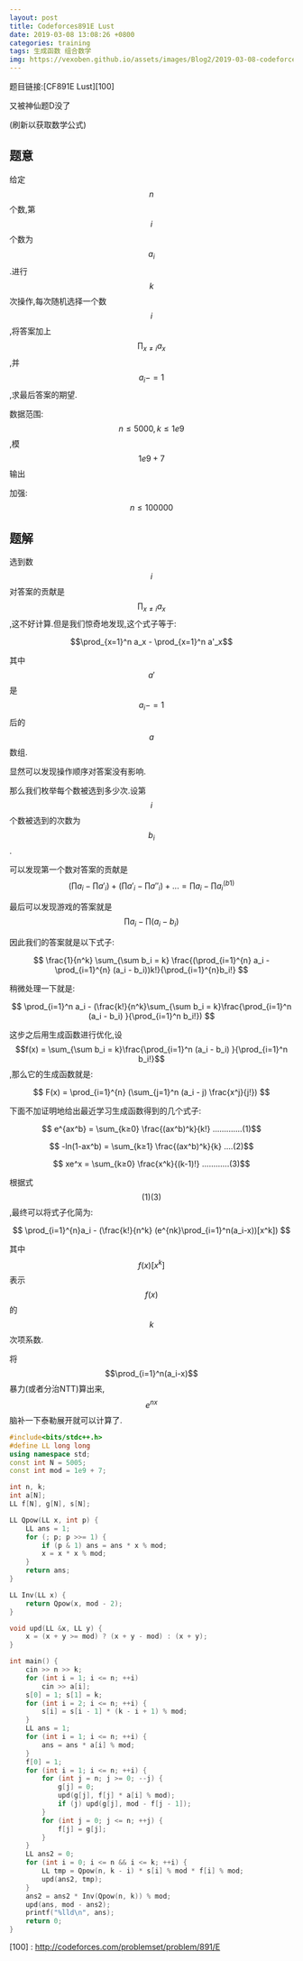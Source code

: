 ```yaml
---
layout: post
title: Codeforces891E Lust
date: 2019-03-08 13:08:26 +0800
categories: training
tags: 生成函数 组合数学
img: https://vexoben.github.io/assets/images/Blog2/2019-03-08-codeforces891e-lust.png
---
```


题目链接:[CF891E Lust][100]

又被神仙题D没了

(刷新以获取数学公式)

## **题意**

给定$$n$$个数,第$$i$$个数为$$a_i$$.进行$$k$$次操作,每次随机选择一个数$$i$$,将答案加上$$\prod_{x≠i}a_x$$,并$$a_i-=1$$,求最后答案的期望.

数据范围: $$n≤5000,k≤1e9$$,模$$1e9+7$$输出

加强:$$n≤100000$$

## **题解**

选到数$$i$$对答案的贡献是$$\prod_{x≠i}a_x$$,这不好计算.但是我们惊奇地发现,这个式子等于:

$$\prod_{x=1}^n a_x - \prod_{x=1}^n a'_x$$

其中$$a'​$$是$$a_i-=1​$$后的$$a​$$数组.

显然可以发现操作顺序对答案没有影响.

那么我们枚举每个数被选到多少次.设第$$i​$$个数被选到的次数为$$b_i​$$.

可以发现第一个数对答案的贡献是$$(\prod a_i - \prod a'_i)+(\prod a'_i - \prod a''_i) +... = \prod a_i - \prod a^{(b1)}_i$$

最后可以发现游戏的答案就是 $$\prod a_i - \prod (a_i - b_i)$$

因此我们的答案就是以下式子:

$$ \frac{1}{n^k} \sum_{\sum b_i = k} \frac{(\prod_{i=1}^{n} a_i - \prod_{i=1}^{n} (a_i - b_i))k!}{\prod_{i=1}^{n}b_i!} $$

稍微处理一下就是:

$$ \prod_{i=1}^n a_i - (\frac{k!}{n^k}\sum_{\sum b_i = k}\frac{\prod_{i=1}^n (a_i - b_i) }{\prod_{i=1}^n b_i!}) ​$$

这步之后用生成函数进行优化,设 $$f(x) = \sum_{\sum b_i = k}\frac{\prod_{i=1}^n (a_i - b_i) }{\prod_{i=1}^n b_i!}$$,那么它的生成函数就是:

$$ F(x) = \prod_{i=1}^{n} (\sum_{j=1}^n (a_i - j) \frac{x^j}{j!}) $$

下面不加证明地给出最近学习生成函数得到的几个式子:

$$ e^{ax^b} = \sum_{k≥0} \frac{(ax^b)^k}{k!} .............(1)$$

$$ -ln(1-ax^b) = \sum_{k≥1} \frac{(ax^b)^k}{k} ....(2)$$

$$ xe^x = \sum_{k≥0} \frac{x^k}{(k-1)!} ............(3)$$

根据式$$(1)(3)$$,最终可以将式子化简为:

$$ \prod_{i=1}^{n}a_i - (\frac{k!}{n^k} (e^{nk}\prod_{i=1}^n(a_i-x))[x^k]) $$

其中 $$f(x)[x^k]$$ 表示 $$f(x)$$ 的 $$k$$ 次项系数.

将 $$\prod_{i=1}^n(a_i-x)$$暴力(或者分治NTT)算出来,$$e^{nx}$$脑补一下泰勒展开就可以计算了.

```cpp
#include<bits/stdc++.h>
#define LL long long
using namespace std;
const int N = 5005;
const int mod = 1e9 + 7;

int n, k;
int a[N];
LL f[N], g[N], s[N];

LL Qpow(LL x, int p) {
	LL ans = 1;
	for (; p; p >>= 1) {
		if (p & 1) ans = ans * x % mod;
		x = x * x % mod;
	}
	return ans;
}

LL Inv(LL x) {
	return Qpow(x, mod - 2);
}

void upd(LL &x, LL y) {
	x = (x + y >= mod) ? (x + y - mod) : (x + y);
}

int main() {
	cin >> n >> k;
	for (int i = 1; i <= n; ++i)
		cin >> a[i];
	s[0] = 1; s[1] = k;
	for (int i = 2; i <= n; ++i) {
		s[i] = s[i - 1] * (k - i + 1) % mod;
	}
	LL ans = 1;
	for (int i = 1; i <= n; ++i) {
		ans = ans * a[i] % mod;
	}
	f[0] = 1;
	for (int i = 1; i <= n; ++i) {
		for (int j = n; j >= 0; --j) {
			g[j] = 0;
			upd(g[j], f[j] * a[i] % mod);
			if (j) upd(g[j], mod - f[j - 1]);
		}
		for (int j = 0; j <= n; ++j) {
			f[j] = g[j];
		}
	}
	LL ans2 = 0;
	for (int i = 0; i <= n && i <= k; ++i) {
		LL tmp = Qpow(n, k - i) * s[i] % mod * f[i] % mod;
		upd(ans2, tmp);
	}
	ans2 = ans2 * Inv(Qpow(n, k)) % mod;
	upd(ans, mod - ans2);
	printf("%lld\n", ans);
	return 0;
}
```

[100] : http://codeforces.com/problemset/problem/891/E
